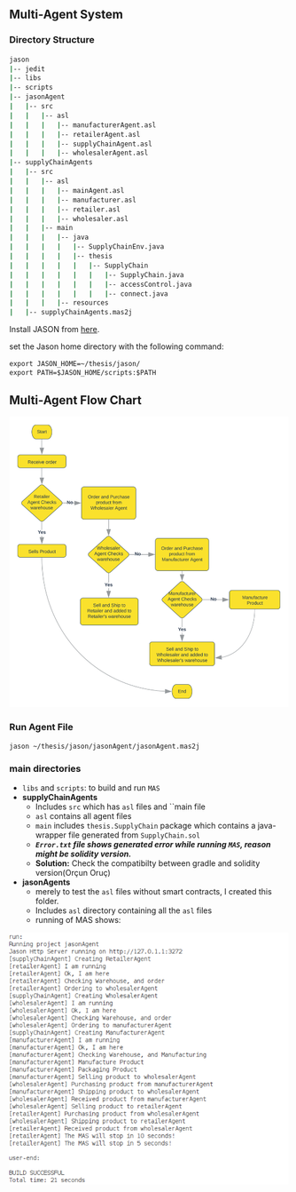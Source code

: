 ## Multi-Agent System

### Directory Structure
```bash
jason
|-- jedit
|-- libs
|-- scripts
|-- jasonAgent
|   |-- src
|   |   |-- asl
|   |   |   |-- manufacturerAgent.asl
|   |   |   |-- retailerAgent.asl
|   |   |   |-- supplyChainAgent.asl
|   |   |   |-- wholesalerAgent.asl
|-- supplyChainAgents
|   |-- src
|   |   |-- asl
|   |   |   |-- mainAgent.asl
|   |   |   |-- manufacturer.asl
|   |   |   |-- retailer.asl
|   |   |   |-- wholesaler.asl
|   |   |-- main
|   |   |   |-- java
|   |   |   |   |-- SupplyChainEnv.java
|   |   |   |   |-- thesis
|   |   |   |   |   |-- SupplyChain
|   |   |   |   |   |   |-- SupplyChain.java
|   |   |   |   |   |   |-- accessControl.java
|   |   |   |   |   |   |-- connect.java
|   |   |   |-- resources
|   |-- supplyChainAgents.mas2j
```
Install JASON from [here](https://github.com/jason-lang/jason/blob/master/doc/tutorials/getting-started/shell-based.adoc).

set the Jason home directory with the following command:
```
export JASON_HOME=~/thesis/jason/
export PATH=$JASON_HOME/scripts:$PATH
```
## Multi-Agent Flow Chart
<img src="../diagrams/Flow Chart.svg" alt="Multi-Agent Flow Chart"/>

### Run Agent File
```
jason ~/thesis/jason/jasonAgent/jasonAgent.mas2j
```
### main directories
- `libs` and `scripts`: to build and run `MAS`
- **supplyChainAgents**
  - Includes `src` which has `asl` files and ``main file
  - `asl` contains all agent files
  - `main` includes `thesis.SupplyChain` package which contains a java-wrapper file generated from `SupplyChain.sol`
  - _**`Error.txt` file shows generated error while running `MAS`, reason might be solidity version.**_
  - **Solution:** Check the compatibilty between gradle and solidity version(Orçun Oruç)
- **jasonAgents**
  - merely to test the `asl` files without smart contracts, I created this folder.
  - Includes `asl` directory containing all the `asl` files
  - running of MAS shows:

 <img src="../images/agents_run.png" alt="Agent Run Screenshot"/>
